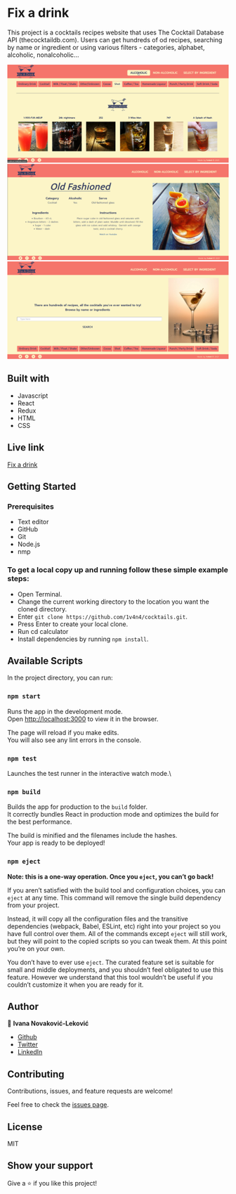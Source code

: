 # Fix a drink
This project is a cocktails recipes website that uses The Cocktail Database API (thecocktaildb.com).
Users can get hundreds of od recipes, searching by name or ingredient or using various filters - categories, alphabet, alcoholic, nonalcoholic...

![Screenshot](./src/assets/screenshot3.png)
![Screenshot](./src/assets/screenshot2.png)
![Screenshot](./src/assets/screenshot1.png)

## Built with
- Javascript
- React
- Redux
- HTML
- CSS

## Live link
[Fix a drink](https://fix-a-drink.herokuapp.com/)

## Getting Started

### Prerequisites
- Text editor
- GitHub
- Git
- Node.js
- nmp

### To get a local copy up and running follow these simple example steps:

- Open Terminal.
- Change the current working directory to the location you want the cloned directory.
- Enter `git clone https://github.com/1v4n4/cocktails.git`.
- Press Enter to create your local clone.
- Run cd calculator
- Install dependencies by running `npm install`.

## Available Scripts

In the project directory, you can run:

### `npm start`

Runs the app in the development mode.\
Open [http://localhost:3000](http://localhost:3000) to view it in the browser.

The page will reload if you make edits.\
You will also see any lint errors in the console.

### `npm test`

Launches the test runner in the interactive watch mode.\

### `npm build`

Builds the app for production to the `build` folder.\
It correctly bundles React in production mode and optimizes the build for the best performance.

The build is minified and the filenames include the hashes.\
Your app is ready to be deployed!

### `npm eject`

**Note: this is a one-way operation. Once you `eject`, you can’t go back!**

If you aren’t satisfied with the build tool and configuration choices, you can `eject` at any time. This command will remove the single build dependency from your project.

Instead, it will copy all the configuration files and the transitive dependencies (webpack, Babel, ESLint, etc) right into your project so you have full control over them. All of the commands except `eject` will still work, but they will point to the copied scripts so you can tweak them. At this point you’re on your own.

You don’t have to ever use `eject`. The curated feature set is suitable for small and middle deployments, and you shouldn’t feel obligated to use this feature. However we understand that this tool wouldn’t be useful if you couldn’t customize it when you are ready for it.

## Author
👤 **Ivana Novaković-Leković**

- [Github](https://github.com/1v4n4)
- [Twitter](https://twitter.com/codeIv1)
- [LinkedIn](https://www.linkedin.com/in/1v4n4/)

## Contributing

Contributions, issues, and feature requests are welcome!

Feel free to check the [issues page](https://github.com/1v4n4/cocktails/issues).

## License
MIT

## Show your support

Give a ⭐️ if you like this project!
